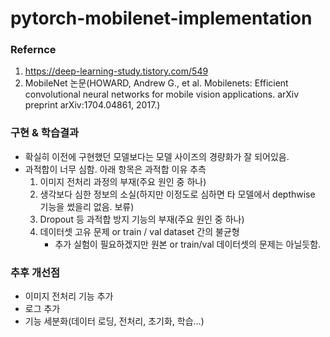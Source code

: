 # pytorch-mobilenet-implementation

### Refernce
1. https://deep-learning-study.tistory.com/549
2. MobileNet 논문(HOWARD, Andrew G., et al. Mobilenets: Efficient convolutional neural networks for mobile vision applications. arXiv preprint arXiv:1704.04861, 2017.)


### 구현 & 학습결과
- 확실히 이전에 구현했던 모델보다는 모델 사이즈의 경량화가 잘 되어있음.
- 과적합이 너무 심함. 아래 항목은 과적합 이유 추측
    1. 이미지 전처리 과정의 부재(주요 원인 중 하나)
    2. 생각보다 심한 정보의 소실(하지만 이정도로 심하면 타 모델에서 depthwise 기능을 썼을리 없음. 보류)
    3. Dropout 등 과적합 방지 기능의 부재(주요 원인 중 하나)
    4. 데이터셋 고유 문제 or train / val dataset 간의 불균형
        - 추가 실험이 필요하겠지만 원본 or train/val 데이터셋의 문제는 아닐듯함.

### 추후 개선점
- 이미지 전처리 기능 추가
- 로그 추가
- 기능 세분화(데이터 로딩, 전처리, 초기화, 학습...)
